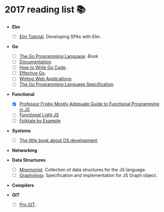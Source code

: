 # 2017 reading list :books:

- **Elm**
  - [ ] [Elm Tutorial](https://www.elm-tutorial.org/en/). Developing SPAs with Elm.

- **Go**
  - [ ] [The Go Programming Language](http://www.gopl.io/). _Book_
  - [ ] [Documentation](https://golang.org/doc/).
  - [ ] [How to Write Go Code](https://golang.org/doc/code.html).
  - [ ] [Effective Go](https://golang.org/doc/effective_go.html).
  - [ ] [Writing Web Applications](https://golang.org/doc/articles/wiki/).
  - [ ] [The Go Programming Language Specification](https://golang.org/ref/spec).

- **Functional**
  - [x] [Professor Frisby Mostly Adequate Guide to Functional Programming in JS](https://github.com/MostlyAdequate/mostly-adequate-guide)
  - [ ] [Functional Light JS](https://github.com/getify/Functional-Light-JS)
  - [ ] [Folktale by Example](http://docs.folktalejs.org/en/latest/book/index.html)

- **Systems**
  - [ ] [The little book about OS development](http://littleosbook.github.io/).

- **Networking**

- **Data Structures**
  - [ ] [Mnemonist](https://yomguithereal.github.io/mnemonist/). Collection of data structures for the JS language. 
  - [ ] [Graphology](https://graphology.github.io/). Specification and implementation for JS Graph object. 

- **Compilers**

- **GIT**
  - [ ] [Pro GIT](https://git-scm.com/book/en/v2).

